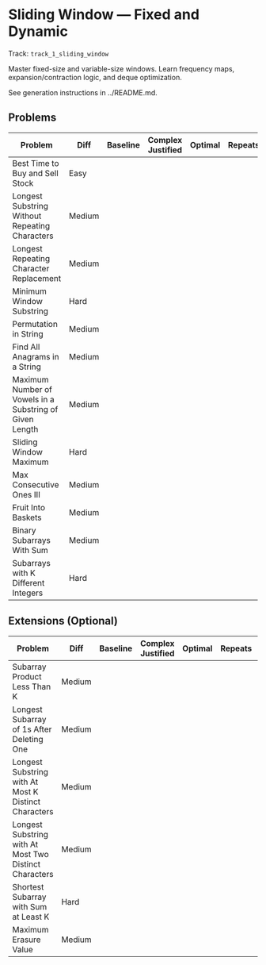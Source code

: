 # Sliding Window — Fixed and Dynamic

Track: `track_1_sliding_window`

Master fixed-size and variable-size windows. Learn frequency maps, expansion/contraction logic, and deque optimization.

See generation instructions in ../README.md.

## Problems

| Problem | Diff | Baseline | Complex Justified | Optimal | Repeats | Min Time | Conf | Clarified |             Communicated | Stated | Edge Tests | Clean Impl | Mistakes |
|---|---|---:|---:|---:|---:|---:|---:|---:|---:|---:|---:|---:|---|
| Best Time to Buy and Sell Stock | Easy |  |  |  |  |  |                  |  |  |  |  |  |                      |
| Longest Substring Without Repeating Characters | Medium |  |  |  |  |  |                  |  |  |  |  |  |                      |
| Longest Repeating Character Replacement | Medium |  |  |  |  |  |                  |  |  |  |  |  |                      |
| Minimum Window Substring | Hard |  |  |  |  |  |                  |  |  |  |  |  |                      |
| Permutation in String | Medium |  |  |  |  |  |                  |  |  |  |  |  |                      |
| Find All Anagrams in a String | Medium |  |  |  |  |  |                  |  |  |  |  |  |                      |
| Maximum Number of Vowels in a Substring of Given Length | Medium |  |  |  |  |  |                  |  |  |  |  |  |                      |
| Sliding Window Maximum | Hard |  |  |  |  |  |                  |  |  |  |  |  |                      |
| Max Consecutive Ones III | Medium |  |  |  |  |  |                  |  |  |  |  |  |                      |
| Fruit Into Baskets | Medium |  |  |  |  |  |                  |  |  |  |  |  |                      |
| Binary Subarrays With Sum | Medium |  |  |  |  |  |                  |  |  |  |  |  |                      |
| Subarrays with K Different Integers | Hard |  |  |  |  |  |                  |  |  |  |  |  |                      |


## Extensions (Optional)

| Problem | Diff | Baseline | Complex Justified | Optimal | Repeats | Min Time | Conf | Clarified |             Communicated | Stated | Edge Tests | Clean Impl | Mistakes |
|---|---|---:|---:|---:|---:|---:|---:|---:|---:|---:|---:|---:|---|
| Subarray Product Less Than K | Medium |  |  |  |  |  |                  |  |  |  |  |  |                      |
| Longest Subarray of 1s After Deleting One | Medium |  |  |  |  |  |                  |  |  |  |  |  |                      |
| Longest Substring with At Most K Distinct Characters | Medium |  |  |  |  |  |                  |  |  |  |  |  |                      |
| Longest Substring with At Most Two Distinct Characters | Medium |  |  |  |  |  |                  |  |  |  |  |  |                      |
| Shortest Subarray with Sum at Least K | Hard |  |  |  |  |  |                  |  |  |  |  |  |                      |
| Maximum Erasure Value | Medium |  |  |  |  |  |                  |  |  |  |  |  |                      |
